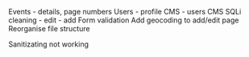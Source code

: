 Events - details, page numbers
Users - profile
CMS - users
CMS SQLi cleaning - edit - add
Form validation
Add geocoding to add/edit page
Reorganise file structure

Sanitizating not working
